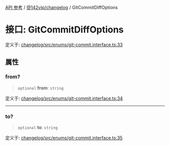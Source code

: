 [API 参考](../wiki/Home) / [@142vip/changelog](../wiki/@142vip.changelog) / GitCommitDiffOptions

# 接口: GitCommitDiffOptions

定义于: [changelog/src/enums/git-commit.interface.ts:33](https://github.com/142vip/core-x/blob/25cf658819688f02293d600e7003b5877a2f9489/packages/changelog/src/enums/git-commit.interface.ts#L33)

## 属性

### from?

> `optional` **from**: `string`

定义于: [changelog/src/enums/git-commit.interface.ts:34](https://github.com/142vip/core-x/blob/25cf658819688f02293d600e7003b5877a2f9489/packages/changelog/src/enums/git-commit.interface.ts#L34)

***

### to?

> `optional` **to**: `string`

定义于: [changelog/src/enums/git-commit.interface.ts:35](https://github.com/142vip/core-x/blob/25cf658819688f02293d600e7003b5877a2f9489/packages/changelog/src/enums/git-commit.interface.ts#L35)
